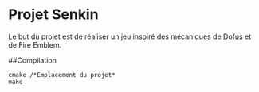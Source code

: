 # Projet Senkin

Le but du projet est de réaliser un jeu inspiré des mécaniques de Dofus et de Fire Emblem.

##Compilation

```
cmake /*Emplacement du projet*
make
```